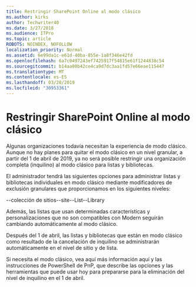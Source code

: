 ```yaml
---
title: Restringir SharePoint Online al modo clásico
ms.author: kirks
author: Techwriter40
ms.date: 3/27/2018
ms.audience: ITPro
ms.topic: article
ROBOTS: NOINDEX, NOFOLLOW
localization_priority: Normal
ms.assetid: 6e99da1c-e61d-40ba-855e-1a8f346e42fd
ms.openlocfilehash: 6a7c0497243ef7425917f54815e61f1244838c54
ms.sourcegitcommit: b14aa00b42ce4ca9d7dc3aa1fd57e66eae115447
ms.translationtype: MT
ms.contentlocale: es-ES
ms.lasthandoff: 03/28/2019
ms.locfileid: "30953361"
---
```

# <a name="restrict-sharepoint-online-to-classic-mode"></a>Restringir SharePoint Online al modo clásico

Algunas organizaciones todavía necesitan la experiencia de modo clásico. Aunque no hay planes para quitar el modo clásico en un nivel granular, a partir del 1 de abril de 2019, ya no será posible restringir una organización completa (inquilino) al modo clásico para listas y bibliotecas.

El administrador tendrá las siguientes opciones para administrar listas y bibliotecas individuales en modo clásico mediante modificadores de exclusión granulares que proporcionamos en los siguientes niveles:

--colección de sitios--site--List--Library

Además, las listas que usan determinadas características y personalizaciones que no son compatibles con Modern seguirán cambiando automáticamente al modo clásico.

Después del 1 de abril, las listas y bibliotecas que están en modo clásico como resultado de la cancelación de inquilino se administrarán automáticamente en el nivel de sitio y de lista.

Si necesita el modo clásico, vea aquí más información aquí y las instrucciones de PowerShell de PnP, que describe las opciones y las herramientas que puede usar hoy para prepararse para la eliminación del nivel de inquilino en el 1 de abril.
